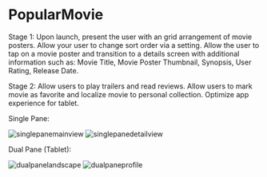 # PopularMovie
Stage 1:
Upon launch, present the user with an grid arrangement of movie posters.
Allow your user to change sort order via a setting.
Allow the user to tap on a movie poster and transition to a details screen with additional information such as:
Movie Title,
Movie Poster Thumbnail,
Synopsis,
User Rating,
Release Date.

Stage 2:
Allow users to play trailers and read reviews.
Allow users to mark movie as favorite and localize movie to personal collection.
Optimize app experience for tablet.

Single Pane:

![singlepanemainview](https://cloud.githubusercontent.com/assets/12095070/12086904/07a84674-b283-11e5-8f7e-3360fbafba99.png)
![singlepanedetailview](https://cloud.githubusercontent.com/assets/12095070/12086901/01bd5948-b283-11e5-9ba7-a9be22024267.png)

Dual Pane (Tablet):

![dualpanelandscape](https://cloud.githubusercontent.com/assets/12095070/12086856/ae34a060-b282-11e5-8289-4df57b29e952.png)
![dualpaneprofile](https://cloud.githubusercontent.com/assets/12095070/12086891/ec9dce9e-b282-11e5-911c-2ccb1b1b6335.png)
